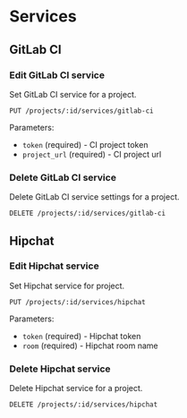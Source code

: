 # Services

## GitLab CI

### Edit GitLab CI service

Set GitLab CI service for a project.

```
PUT /projects/:id/services/gitlab-ci
```

Parameters:

- `token` (required) - CI project token
- `project_url` (required) - CI project url

### Delete GitLab CI service

Delete GitLab CI service settings for a project.

```
DELETE /projects/:id/services/gitlab-ci
```

## Hipchat

### Edit Hipchat service

Set Hipchat service for project.

```
PUT /projects/:id/services/hipchat
```
Parameters:

- `token` (required) - Hipchat token
- `room` (required) - Hipchat room name

### Delete Hipchat service

Delete Hipchat service for a project.

```
DELETE /projects/:id/services/hipchat
```
